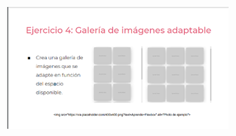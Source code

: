 ![](https://github.com/eduardo608/practicaModeladoEnCaja/blob/ejercicio_4/storage/img/ejercicio_4.png)